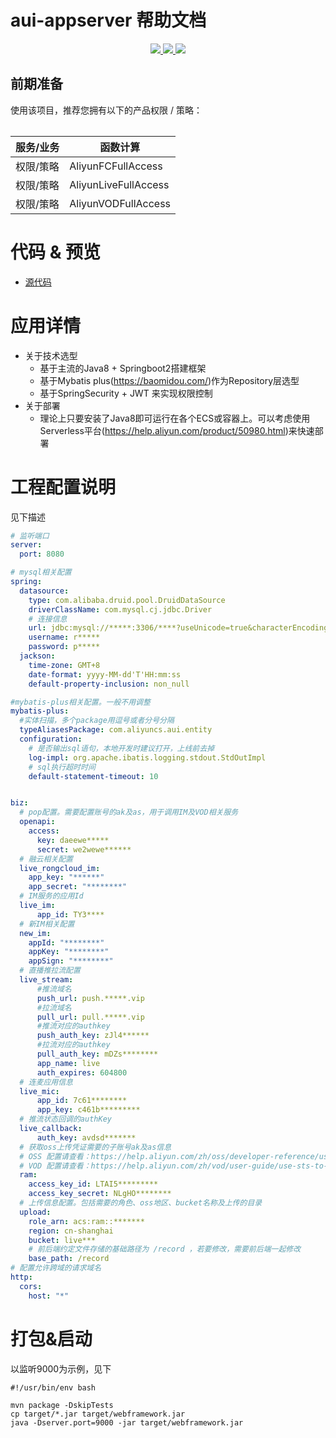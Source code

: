 # aui-appserver 帮助文档

<p align="center" class="flex justify-center">
    <a href="https://www.serverless-devs.com" class="ml-1">
    <img src="http://editor.devsapp.cn/icon?package=start-springboot&type=packageType">
  </a>
  <a href="http://www.devsapp.cn/details.html?name=start-springboot" class="ml-1">
    <img src="http://editor.devsapp.cn/icon?package=start-springboot&type=packageVersion">
  </a>
  <a href="http://www.devsapp.cn/details.html?name=start-springboot" class="ml-1">
    <img src="http://editor.devsapp.cn/icon?package=start-springboot&type=packageDownload">
  </a>
</p>
<table>

## 前期准备
使用该项目，推荐您拥有以下的产品权限 / 策略：

| 服务/业务 | 函数计算                 |     
| --- |----------------------|   
| 权限/策略 | AliyunFCFullAccess   |     
| 权限/策略 | AliyunLiveFullAccess |     
| 权限/策略 | AliyunVODFullAccess    |     

</table>

<codepre id="codepre">

# 代码 & 预览

- [源代码](https://github.com/aliyunvideo/JAVAAUIInteractionLiveService)

</codepre>

<appdetail id="flushContent">

# 应用详情

- 关于技术选型 
  - 基于主流的Java8 + Springboot2搭建框架
  - 基于Mybatis plus(https://baomidou.com/)作为Repository层选型
  - 基于SpringSecurity + JWT 来实现权限控制
- 关于部署
  - 理论上只要安装了Java8即可运行在各个ECS或容器上。可以考虑使用Serverless平台(https://help.aliyun.com/product/50980.html)来快速部署

</appdetail>

# 工程配置说明
见下描述
```yaml
# 监听端口
server:
  port: 8080

# mysql相关配置
spring:
  datasource:
    type: com.alibaba.druid.pool.DruidDataSource
    driverClassName: com.mysql.cj.jdbc.Driver
    # 连接信息
    url: jdbc:mysql://*****:3306/****?useUnicode=true&characterEncoding=UTF-8&useSSL=false&serverTimezone=Asia/Shanghai
    username: r*****
    password: p*****
  jackson:
    time-zone: GMT+8
    date-format: yyyy-MM-dd'T'HH:mm:ss
    default-property-inclusion: non_null

#mybatis-plus相关配置。一般不用调整
mybatis-plus:
  #实体扫描，多个package用逗号或者分号分隔
  typeAliasesPackage: com.aliyuncs.aui.entity
  configuration:
    # 是否输出sql语句，本地开发时建议打开，上线前去掉
    log-impl: org.apache.ibatis.logging.stdout.StdOutImpl
    # sql执行超时时间
    default-statement-timeout: 10


biz:
  # pop配置。需要配置账号的ak及as，用于调用IM及VOD相关服务
  openapi:
    access:
      key: daeewe*****
      secret: we2wewe******
  # 融云相关配置    
  live_rongcloud_im:
    app_key: "******"
    app_secret: "********"
  # IM服务的应用Id
  live_im:
      app_id: TY3****
  # 新IM相关配置 
  new_im:
    appId: "********"
    appKey: "********"
    appSign: "********"
  # 直播推拉流配置
  live_stream:
      #推流域名
      push_url: push.*****.vip
      #拉流域名
      pull_url: pull.*****.vip
      #推流对应的authkey
      push_auth_key: zJl4******
      #拉流对应的authkey
      pull_auth_key: mDZs********
      app_name: live
      auth_expires: 604800
  # 连麦应用信息
  live_mic:
      app_id: 7c61********
      app_key: c461b*********
  # 推流状态回调的authKey
  live_callback:
      auth_key: avdsd*******
  # 获取oss上传凭证需要的子账号ak及as信息
  # OSS 配置请查看：https://help.aliyun.com/zh/oss/developer-reference/use-temporary-access-credentials-provided-by-sts-to-access-oss
  # VOD 配置请查看：https://help.aliyun.com/zh/vod/user-guide/use-sts-to-create-a-ram-role-and-grant-temporary-permissions
  ram:
    access_key_id: LTAI5*********
    access_key_secret: NLgHO********
  # 上传信息配置。包括需要的角色、oss地区、bucket名称及上传的目录
  upload:
    role_arn: acs:ram::*******
    region: cn-shanghai
    bucket: live***
    # 前后端约定文件存储的基础路径为 /record ，若要修改，需要前后端一起修改
    base_path: /record   
# 配置允许跨域的请求域名
http:
  cors:
    host: "*"
```

# 打包&启动
以监听9000为示例，见下
```shell
#!/usr/bin/env bash

mvn package -DskipTests
cp target/*.jar target/webframework.jar
java -Dserver.port=9000 -jar target/webframework.jar
```

